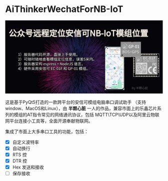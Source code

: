 # AiThinkerWechatForNB-IoT

<p align="center">
  <img src="png/main.jpg" alt="Banner" />
</p>



这是基于PyQt5打造的一款跨平台的安信可模组电脑串口调试助手 （支持window、MacOS和Linux），由 **半颗心脏** 一人的作品，兼容市面上的乐鑫芯片系列的模组的AT指令常见的网络通讯协议，包括 MQTT\TCP\UDP以及阿里云物联网平台连接小工具等，全面开源奉献物联网。

集成了市面上大多串口工具的功能，包括：


- [x] 自定义波特率
- [x] 自动换行
- [x] RTS 控
- [x] DTR 控
- [x] Hex 发送和接收
- [ ] 保存接收